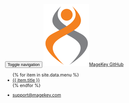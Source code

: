 <nav class="navbar navbar-default navbar-fixed-top">
    <div class="container">
        <div class="navbar-header">
            <button type="button" class="navbar-toggle collapsed" data-toggle="collapse" data-target="#navbar" aria-expanded="false" aria-controls="navbar">
                <span class="sr-only">Toggle navigation</span>
                <span class="icon-bar"></span>
                <span class="icon-bar"></span>
                <span class="icon-bar"></span>
            </button>
            <a class="navbar-brand" href="/"><img title="MageKey GitHub" src="/img/logo.svg" /><span>MageKey</span> <span class="github">GitHub</span></a>
        </div>
        <div id="navbar" class="navbar-collapse collapse">
            <ul class="nav navbar-nav">
                {% for item in site.data.menu %}
                <li><a href="{{ item.url }}">{{ item.title }}</a></li>
                {% endfor %}
            </ul>
            <ul class="nav navbar-nav navbar-right">
                <li><a href="mailto:support@magekey.com">support@magekey.com</a></li>
            </ul>
        </div>
    </div>
</nav>

